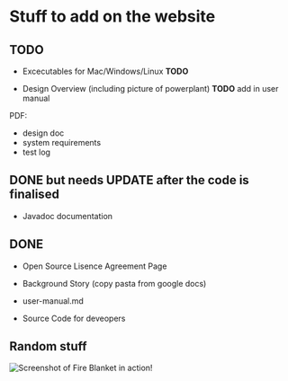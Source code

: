 # Stuff to add on the website

## TODO

* Excecutables for Mac/Windows/Linux **TODO**

* Design Overview (including picture of powerplant) **TODO** add in user manual

PDF:
* design doc
* system requirements
* test log


## DONE but needs UPDATE after the code is finalised

* Javadoc documentation


## DONE

* Open Source Lisence Agreement Page

* Background Story (copy pasta from google docs)

* user-manual.md

* Source Code for deveopers

## Random stuff

![Screenshot of Fire Blanket in action!](http://i.imgur.com/IwfAWH5.png)
